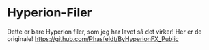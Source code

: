 # Hyperion-Filer
Dette er bare Hyperion filer, som jeg har lavet så det virker! Her er de originale! https://github.com/Phasfeldt/ByHyperionFX_Public
